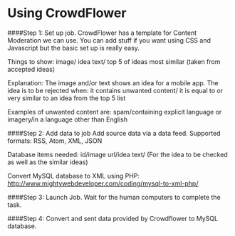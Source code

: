 <H1>Using CrowdFlower</H1>

####Step 1: Set up job. 
CrowdFlower has a template for Content Moderation we can use. You can add stuff if you want using CSS and Javascript but the basic set up is really easy.

Things to show: image/ idea text/ top 5 of ideas most similar (taken from accepted ideas)

Explanation: 	The image and/or text shows an idea for a mobile app. The idea is to be rejected when: it contains unwanted content/ it is equal to or very similar to an idea from the top 5 list

Examples of unwanted content are: spam/containing explicit language or imagery/in a language other than English

####Step 2: Add data to job
Add source data via a data feed. Supported formats: RSS, Atom, XML, JSON

Database items needed: id/image url/idea text/ (For the idea to be checked as well as the similar ideas)

Convert MySQL database to XML using PHP: http://www.mightywebdeveloper.com/coding/mysql-to-xml-php/

####Step 3: Launch Job.
Wait for the human computers to complete the task.

####Step 4: Convert and sent data provided by Crowdflower to MySQL database.

